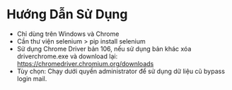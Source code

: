 # Hướng Dẫn Sử Dụng
- Chỉ dùng trên Windows và Chrome
- Cần thư viện selenium > pip install selenium
- Sử dụng Chrome Driver bản 106, nếu sử dụng bản khác xóa driverchrome.exe và download lại: https://chromedriver.chromium.org/downloads
- Tùy chọn: Chạy dưới quyền administrator để sử dụng dữ liệu cũ bypass login mail.
